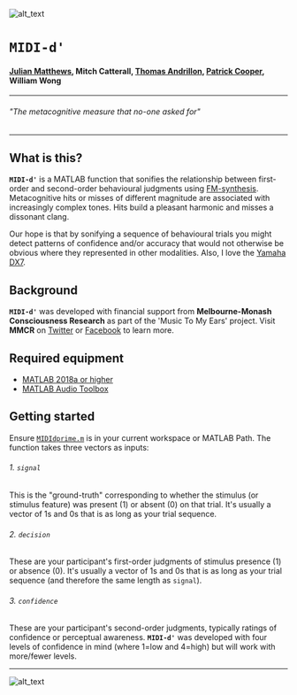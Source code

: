 ![alt_text][logo]

# `MIDI-d'`
#### [Julian Matthews](https://twitter.com/quined_quales), Mitch Catterall, [Thomas Andrillon](https://twitter.com/thandrillon), [Patrick Cooper](https://twitter.com/neurocoops), William Wong

***

###### *"The metacognitive measure that no-one asked for"*

***

## What is this?
**`MIDI-d'`** is a MATLAB function that sonifies the relationship between first-order and second-order behavioural judgments using [FM-synthesis](https://en.wikipedia.org/wiki/Frequency_modulation_synthesis). Metacognitive hits or misses of different magnitude are associated with increasingly complex tones. Hits build a pleasant harmonic and misses a dissonant clang. 

Our hope is that by sonifying a sequence of behavioural trials you might detect patterns of confidence and/or accuracy that would not otherwise be obvious where they represented in other modalities. Also, I love the [Yamaha DX7](https://en.wikipedia.org/wiki/Yamaha_DX7). 

## Background
**`MIDI-d'`** was developed with financial support from **Melbourne-Monash Consciousness Research** as part of the 'Music To My Ears' project. Visit **MMCR** on [Twitter](https://twitter.com/MMConsciousness) or [Facebook](https://www.facebook.com/mmcr.edu.au/) to learn more.

## Required equipment

* [MATLAB 2018a or higher](https://www.mathworks.com/products/matlab.html)
* [MATLAB Audio Toolbox](https://mathworks.com/products/audio.html)

## Getting started
Ensure [`MIDIdprime.m`](./MIDIdprime.m) is in your current workspace or MATLAB Path. The function takes three vectors as inputs: 

###### 1. `signal`
This is the "ground-truth" corresponding to whether the stimulus (or stimulus feature) was present (1) or absent (0) on that trial. It's usually a vector of 1s and 0s that is as long as your trial sequence.
###### 2. `decision`
These are your participant's first-order judgments of stimulus presence (1) or absence (0). It's usually a vector of 1s and 0s that is as long as your trial sequence (and therefore the same length as `signal`).
###### 3. `confidence`
These are your participant's second-order judgments, typically ratings of confidence or perceptual awareness. **`MIDI-d'`** was developed with four levels of confidence in mind (where 1=low and 4=high) but will work with more/fewer levels.

***

![alt_text][avatar]

[logo]: ../master/1500x500.jpeg "Melbourne Monash Consciousness Research"
[avatar]: https://avatars0.githubusercontent.com/u/18410581?v=3&s=96 "@quined_quales"
